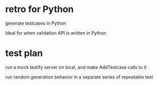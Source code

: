 # retro for Python

generate testcases in Python

Ideal for when validation API is written in Python

# test plan

run a mock testify server on local, and make AddTestcase calls to it

run random generation behavior in a separate series of repeatable test
